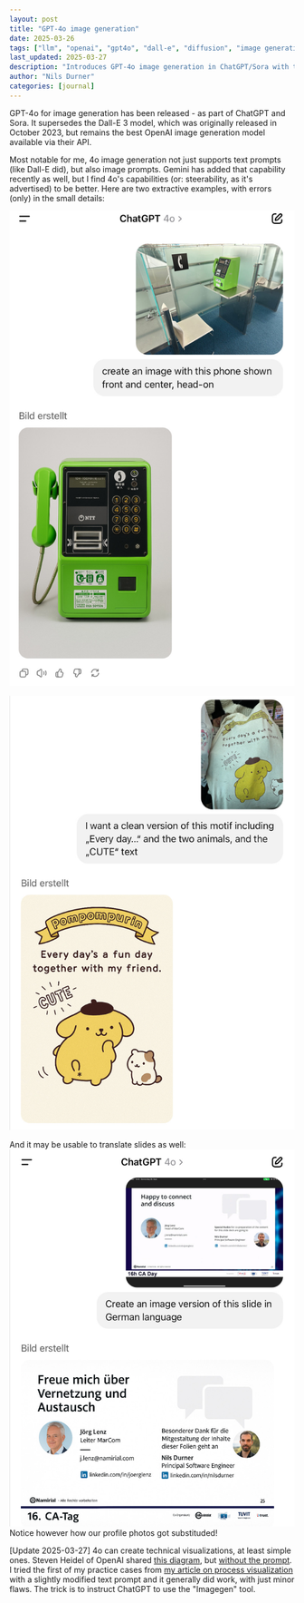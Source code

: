 ```yaml
---
layout: post
title: "GPT-4o image generation"
date: 2025-03-26
tags: ["llm", "openai", "gpt4o", "dall-e", "diffusion", "image generation", "imagegen"]
last_updated: 2025-03-27
description: "Introduces GPT-4o image generation in ChatGPT/Sora with text+image prompts, demonstrating object extraction, slide translation, and simple technical diagram rendering via Imagegen."
author: "Nils Durner"
categories: [journal]
---
```


GPT-4o for image generation has been released - as part of ChatGPT and Sora. It supersedes the Dall-E 3 model, which was originally released in October 2023, but remains the best OpenAI image generation model available via their API.

Most notable for me, 4o image generation not just supports text prompts (like Dall-E did), but also image prompts. Gemini has added that capability recently as well, but I find 4o's capabilities (or: steerability, as it's advertised) to be better. Here are two extractive examples, with errors (only) in the small details:

![Extracting a product from a scene, rotating it](assets/img/gpt-4o-image_gen-extract-1.jpg)

![Extracting a motif from a backpack](assets/img/gpt-4o-image_gen-extract-2.jpg)

And it may be usable to translate slides as well:  
![EN -> DE slide translation](assets/img/gpt-4o-image_gen-slide-translation.jpg)  
Notice however how our profile photos got substituded!

[Update 2025-03-27]
4o can create technical visualizations, at least simple ones. Steven Heidel of OpenAI shared [this diagram](https://x.com/stevenheidel/status/1904966320770384170), but [without the prompt](https://x.com/ndurner/status/1905295407120580753). I tried the first of my practice cases from [my article on process visualization](assisted-process-visualiaztion-collaboration) with a slightly modified text prompt and it generally did work, with just minor flaws. The trick is to instruct ChatGPT to use the "Imagegen" tool.